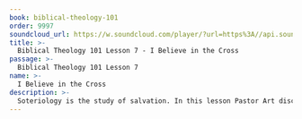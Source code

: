 ```yaml
---
book: biblical-theology-101
order: 9997
soundcloud_url: https://w.soundcloud.com/player/?url=https%3A//api.soundcloud.com/tracks/
title: >-
  Biblical Theology 101 Lesson 7 - I Believe in the Cross
passage: >-
  Biblical Theology 101 Lesson 7
name: >-
  I Believe in the Cross
description: >-
  Soteriology is the study of salvation. In this lesson Pastor Art discusses how people are saved by the broken body and shed blood of Jesus Christ.
---
```


